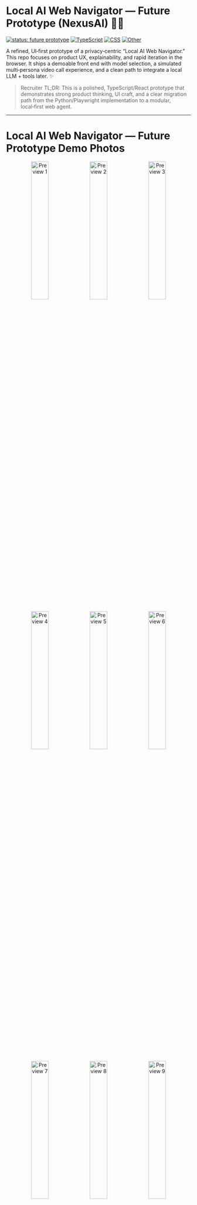 # Local AI Web Navigator — Future Prototype (NexusAI) 🚀🤖

[![status: future prototype](https://img.shields.io/badge/status-future%20prototype-orange?style=for-the-badge)](#)
[![TypeScript](https://img.shields.io/badge/TypeScript-97.5%25-3178c6?logo=typescript&logoColor=white&style=for-the-badge)](#)
[![CSS](https://img.shields.io/badge/CSS-1.4%25-264de4?logo=css3&logoColor=white&style=for-the-badge)](#)
[![Other](https://img.shields.io/badge/Other-1.1%25-6e7781?style=for-the-badge)](#)

A refined, UI‑first prototype of a privacy‑centric “Local AI Web Navigator.” This repo focuses on product UX, explainability, and rapid iteration in the browser. It ships a demoable front end with model selection, a simulated multi‑persona video call experience, and a clean path to integrate a local LLM + tools later. ✨

> Recruiter TL;DR: This is a polished, TypeScript/React prototype that demonstrates strong product thinking, UI craft, and a clear migration path from the Python/Playwright implementation to a modular, local‑first web agent.

---

# Local AI Web Navigator — Future Prototype Demo Photos 

<!-- HERO GALLERY: shows immediately when someone opens the README -->
<p align="center">
  <img alt="Preview 1" src="./Screenshot%202025-10-24%20221838.png" width="31%">
  <img alt="Preview 2" src="./Screenshot%202025-10-24%20221853.png" width="31%">
  <img alt="Preview 3" src="./Screenshot%202025-10-24%20221902.png" width="31%">
</p>
<p align="center">
  <img alt="Preview 4" src="./Screenshot%202025-10-24%20221922.png" width="31%">
  <img alt="Preview 5" src="./Screenshot%202025-10-24%20221931.png" width="31%">
  <img alt="Preview 6" src="./Screenshot%202025-10-24%20221940.png" width="31%">
</p>
<p align="center">
  <img alt="Preview 7" src="./Screenshot%202025-10-24%20222050.png" width="31%">
  <img alt="Preview 8" src="./Screenshot%202025-10-24%20222120.png" width="31%">
  <img alt="Preview 9" src="./Screenshot%202025-10-24%20222131.png" width="31%">
</p>

## What’s new here compared to the Python repo? 🔁

This repo: [Local-AI-Web-Navigator-Future-Prototype](https://github.com/AshmitThakur23/Local-AI-Web-Navigator-Future-Prototype)  
Reference repo: [Local-AI-Web-Navigator](https://github.com/AshmitThakur23/Local-AI-Web-Navigator)

- UI-first, TypeScript React app (Vite + Tailwind + shadcn‑ui) vs. Python/Flask backend with HTML/CSS/JS.
- Rich “Model Picker” UX with:
  - Local/Cloud/Downloadable model states, search, keyboard shortcuts, persisted defaults via localStorage.
  - Simulated download flow to communicate scale and modality choices.
- “AI Video Call” demo (frontend‑only) with:
  - 6 personas, TTS/STT via Web Speech API, recording simulation, summary/Ask‑AI, and local persistence.
- Clear demo mode philosophy:
  - Everything labeled as “Demo”; runs entirely client‑side, no backend dependency to explore flows.
- Modern DX and code quality:
  - ESLint config for TS/React, shadcn component mapping via components.json, Vite entry via index.html → /src/main.tsx.

In contrast, the Python repo delivers a production‑leaning backend agent:
- Flask API + Ollama (Mistral) + Playwright automation.
- Live web search and scraping (DuckDuckGo + BeautifulSoup) with priority scoring.
- Product scraper UI with table/gallery, batching, and CSV export.
- Windows one‑click launchers (.bat/.ps1).

Together, they show both sides: backend capability (Python) and a modern, scalable front‑end experience (this repo) that can later plug into the same local LLM + tools.

---

## Deep dive: files in this repo 🔍

These are the key files currently present and what they do.

- README.md (this document)
  - Project overview, demos, architecture, and roadmap.

- README-MODEL-PICKER.md
  - Details a UI‑only Model Picker:
    - ModelChip inside the search bar (status + tooltip).
    - Modal with Local / Downloadable / Cloud groupings, search/filter, pin-as-default, keyboard navigation.
    - All state persisted in localStorage:
      - `nexus_model_primary` (pinned/default model),
      - `nexus_model_downloaded` (downloaded models).
    - Mocked progress for downloads to visualize large‑model UX.
    - No backend calls yet, designed for easy swap‑in of Ollama or API later.

- README-VIDEO-CALL-DEMO.md
  - Frontend‑only, persona‑driven video call simulation:
    - Personas: Health Coach, Dietitian, Skincare Expert, Education Tutor, Therapy Assistant, Hustle Coach.
    - Voice: Web Speech API for TTS; STT when available (Chrome/Edge), with graceful text‑input fallback.
    - Call recording simulation + local summaries and Ask‑AI across the transcript.
    - All labeled “Demo Mode”; no server or LLM required.
    - Components sketched: `VideoCallButton`, `CreateCallModal`, `VideoCallScreen`, `RecordingList`, `MeetingSummary`, `personas.ts`.

- index.html
  - Vite entry page. Loads `/src/main.tsx`, sets OpenGraph/Twitter metadata, favicon, and app root.
  - Clear brand surface for shareability and SEO preview.

- eslint.config.js
  - Modern ESLint config with:
    - `@eslint/js`, `typescript-eslint`, `eslint-plugin-react-hooks`, `eslint-plugin-react-refresh`.
    - Targets TS/TSX files, enables React hooks rules, and tolerates constant exports for hot refresh.

- components.json
  - shadcn‑ui configuration:
    - Tailwind paths, base color (slate), CSS variables, and alias mapping (components, utils, ui, lib, hooks).
    - Ensures consistent design-system usage across the app.


- Other project metadata
  - The repo is TypeScript‑dominant (97.5%), with Tailwind/shadcn CSS (1.4%), and small “Other” files (1.1%).
  - Typical Vite projects include `/src` with React components, assets, and routing. `index.html` references `/src/main.tsx`.

---

## Side‑by‑side comparison with the Python repo 🧪

| Dimension | Future Prototype (this repo) | Local-AI-Web-Navigator (Python) |
|---|---|---|
| Primary Focus | UX/product prototype, front‑end only | End‑to‑end backend agent with scraping |
| Languages | TypeScript 97.5% | Python 43.8%, JS/HTML/CSS, Batch/PS |
| Runtime | Vite + React + Tailwind + shadcn | Flask API, Playwright, BeautifulSoup, Ollama |
| LLM | Simulated (UI only) | Real local LLM via Ollama (Mistral) |
| Web Automation | Not wired yet (designed for later) | Playwright + DDG search + scraping & scoring |
| Data Persistence | localStorage for demo state | Files (agent_state/*.json), API responses |
| Demos | Model Picker; AI Video Call (personas, TTS/STT, recordings, summaries) | Product Scraper (table/gallery/CSV), Q&A with scoring |
| Launch | npm install → npm run dev | One‑click .bat/.ps1 or manual Python setup |
| Target Users | Product reviewers, recruiters, UX iteration | Power users, developers needing live automation |

What’s truly new here:
- A polished, explainable UI for model selection, persona‑based interactions, and demoable voice features.
- Clear separation of concerns so the UI can plug into any local model/tool process later.
- A presentable prototype for non‑engineers to “feel” the final product, even before wiring a backend.

---

## Architecture vision (how this evolves) 🧭

The plan is to keep all UX/flow in this TypeScript app and inject capabilities over time by attaching local tools (search, click, form‑fill, scrape) and a local LLM backend (Ollama-compatible). The orchestration remains explicit and explainable.

```mermaid
flowchart LR
    U[User] -->|Prompt / Click| UI[React UI (Vite)]
    UI --> C[Controller / State]
    C --> P[Planner / Orchestrator]
    P --> M[(Local LLM)]
    P --> T[Tools: Search • Click • Extract • Summarize]
    T --> W[Web Page]
    T --> E[(Extractors)]
    P --> MM[(Memory)]
    M --> C
    T --> C
    E --> C
    MM --> P
    C --> UI
```

Interaction loop:

```mermaid
sequenceDiagram
    participant U as User
    participant UI as Frontend
    participant C as Controller
    participant P as Planner
    participant T as Toolset
    participant M as Local LLM

    U->>UI: Ask a task (e.g., "Find docs for X")
    UI->>C: Dispatch intent
    C->>P: Build/Refine plan
    P->>M: Suggest next action(s)
    P->>T: Invoke tool (search/extract)
    T-->>C: Results
    C->>UI: Explain step + show result
    UI-->>U: Summary + controls
    loop until done
      P->>M: Next step
    end
```

---

## UI Gallery 📸

> All images are from the current demo mode. Click to open full size.

| Demo Sequence |
|---|
| ![Repo overview and language stats](Screenshot%202025-10-24%20221838.png) |
| ![Demo session - 1](Screenshot%202025-10-24%20221853.png) |
| ![Demo session - 2](Screenshot%202025-10-24%20221902.png) |
| ![Demo session - 3](Screenshot%202025-10-24%20221922.png) |
| ![Demo session - 4](Screenshot%202025-10-24%20221931.png) |
| ![Demo session - 5](Screenshot%202025-10-24%20221940.png) |
| ![Demo session - 6](Screenshot%202025-10-24%20222050.png) |
| ![Demo session - 7](Screenshot%202025-10-24%20222120.png) |
| ![Demo session - 8](Screenshot%202025-10-24%20222131.png) |

Focused demos:
- Model Picker → [README-MODEL-PICKER.md](README-MODEL-PICKER.md)
- Video Call (personas, TTS/STT, recordings) → [README-VIDEO-CALL-DEMO.md](README-VIDEO-CALL-DEMO.md)

---

## How to run locally 🏁

This project is a Vite + React + TypeScript app with Tailwind/shadcn. The current demo also references Firebase Authentication for the `/auth` flow.

1) Configure environment
- Copy `.env.example` to `.env.local` and fill in your Firebase values.
- Enable Google and Email/Password authentication in Firebase.

2) Install and run
```bash
npm install
npm run dev
```

3) Test authentication (demo)
- Visit `/auth`
- Click “Continue with Google”
- On success, you’ll be redirected to `/`

Security note:
- Do not commit `.env.local`.
- Firebase API key can be public for client usage, but secure the rest with Firebase rules.

---

## Project structure (current snapshot) 🗂️

```
/ (root)
├─ README.md                      # This file
├─ README-MODEL-PICKER.md         # UI-only model picker demo
├─ README-VIDEO-CALL-DEMO.md      # Frontend video-call demo
├─ index.html                     # Vite entry → loads /src/main.tsx
├─ eslint.config.js               # TS/React ESLint rules
├─ components.json                # shadcn + Tailwind config and aliases
├─ bun.lockb                      # (present if using Bun tooling)
├─ .gitignore
└─ Screenshot *.png               # Demo gallery assets used above
```

> Note: `index.html` references `/src/main.tsx`, which is the Vite/React entrypoint (co-located with app components).

---

## Roadmap 🗺️

Near term
- Wire Model Picker to a local LLM runtime (Ollama-compatible endpoint).
- Add pluggable “tools” (search, click, extract, summarize) with transparent logs.
- Bring the Product Scraper UX (from Python repo) into this UI with better visual explainability.

Mid term
- Memory layers (short‑term scratchpad + long‑term vector store).
- Multi‑modal inputs (screen understanding, voice I/O), task recipes (“research topic”, “compare prices”).
- Session export/share and replayable traces.

Long term
- Full local‑first agent loop with safety rails, permission prompts, and granular step control.

---

## Why this design? 💡

- Privacy and control: keep compute on device, reveal every step.
- Velocity: demo features without backend blockers; swap in real LLM/tools later.
- Clarity: personas, model states, and simulated flows help non‑engineers “feel” the product early.

---

## Contributing 🤝

Ideas, critiques, and PRs welcome—especially:
- Tool adapters (search, click, extract, summarize).
- LLM integration (Ollama, LM Studio, or OpenAI‑compatible).
- UI overlays for explainability (step traces, diffs, highlights).
- Bringing Python scraper features into this UI.

---

## License 📄

License to be finalized. Assume standard evaluation rights for reviewing the prototype.

---

Made with care by AshmitThakur23. ✨
